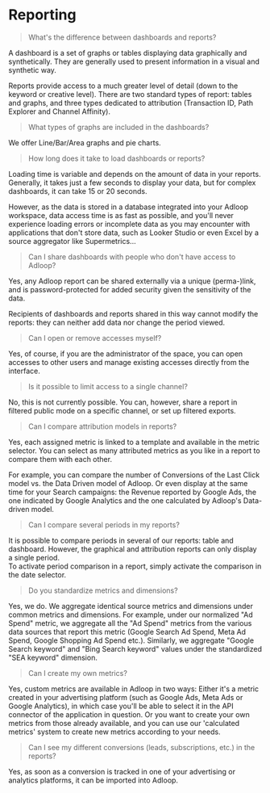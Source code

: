 # Reporting

> What's the difference between dashboards and reports?

A dashboard is a set of graphs or tables displaying data graphically and synthetically. They are generally used to present information in a visual and synthetic way.

Reports provide access to a much greater level of detail (down to the keyword or creative level). There are two standard types of report: tables and graphs, and three types dedicated to attribution (Transaction ID, Path Explorer and Channel Affinity).

&#x20;

> What types of graphs are included in the dashboards?

We offer Line/Bar/Area graphs and pie charts.

&#x20;

> How long does it take to load dashboards or reports?

Loading time is variable and depends on the amount of data in your reports. Generally, it takes just a few seconds to display your data, but for complex dashboards, it can take 15 or 20 seconds.

However, as the data is stored in a database integrated into your Adloop workspace, data access time is as fast as possible, and you'll never experience loading errors or incomplete data as you may encounter with applications that don't store data, such as Looker Studio or even Excel by a source aggregator like Supermetrics...

&#x20;

> Can I share dashboards with people who don't have access to Adloop?

Yes, any Adloop report can be shared externally via a unique (perma-)link, and is password-protected for added security given the sensitivity of the data.

Recipients of dashboards and reports shared in this way cannot modify the reports: they can neither add data nor change the period viewed.

&#x20;

> Can I open or remove accesses myself?

Yes, of course, if you are the administrator of the space, you can open accesses to other users and manage existing accesses directly from the interface.

&#x20;

> Is it possible to limit access to a single channel?

No, this is not currently possible. You can, however, share a report in filtered public mode on a specific channel, or set up filtered exports.

&#x20;

> Can I compare attribution models in reports?

Yes, each assigned metric is linked to a template and available in the metric selector. You can select as many attributed metrics as you like in a report to compare them with each other.

For example, you can compare the number of Conversions of the Last Click model vs. the Data Driven model of Adloop. Or even display at the same time for your Search campaigns: the Revenue reported by Google Ads, the one indicated by Google Analytics and the one calculated by Adloop's Data-driven model.

&#x20;

> Can I compare several periods in my reports?

It is possible to compare periods in several of our reports: table and dashboard. However, the graphical and attribution reports can only display a single period.\
To activate period comparison in a report, simply activate the comparison in the date selector.

&#x20;

> Do you standardize metrics and dimensions?

Yes, we do. We aggregate identical source metrics and dimensions under common metrics and dimensions. For example, under our normalized "Ad Spend" metric, we aggregate all the "Ad Spend" metrics from the various data sources that report this metric (Google Search Ad Spend, Meta Ad Spend, Google Shopping Ad Spend etc.). Similarly, we aggregate "Google Search keyword" and "Bing Search keyword" values under the standardized "SEA keyword" dimension.

&#x20;

> Can I create my own metrics?

Yes, custom metrics are available in Adloop in two ways: Either it's a metric created in your advertising platform (such as Google Ads, Meta Ads or Google Analytics), in which case you'll be able to select it in the API connector of the application in question. Or you want to create your own metrics from those already available, and you can use our 'calculated metrics' system to create new metrics according to your needs.

&#x20;

> Can I see my different conversions (leads, subscriptions, etc.) in the reports?

Yes, as soon as a conversion is tracked in one of your advertising or analytics platforms, it can be imported into Adloop.
